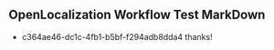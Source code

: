 ## OpenLocalization Workflow Test MarkDown
* c364ae46-dc1c-4fb1-b5bf-f294adb8dda4 thanks!

<!--HONumber=Jul16_HO3-->


